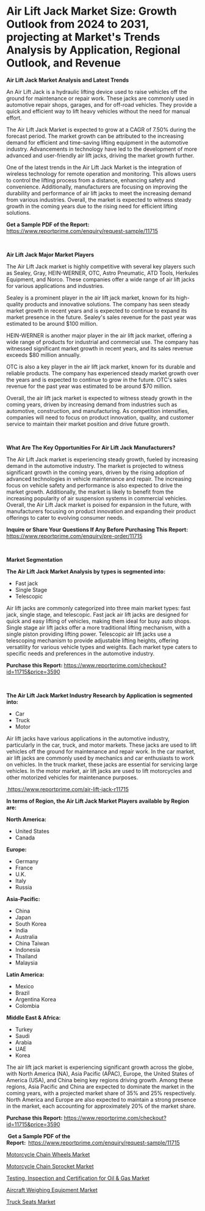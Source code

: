 <p><h1>Air Lift Jack Market Size: Growth Outlook from 2024 to 2031, projecting at Market's Trends Analysis by Application, Regional Outlook, and Revenue</h1></p><p><strong>Air Lift Jack Market Analysis and Latest Trends</strong></p>
<p><p>An Air Lift Jack is a hydraulic lifting device used to raise vehicles off the ground for maintenance or repair work. These jacks are commonly used in automotive repair shops, garages, and for off-road vehicles. They provide a quick and efficient way to lift heavy vehicles without the need for manual effort.</p><p>The Air Lift Jack Market is expected to grow at a CAGR of 7.50% during the forecast period. The market growth can be attributed to the increasing demand for efficient and time-saving lifting equipment in the automotive industry. Advancements in technology have led to the development of more advanced and user-friendly air lift jacks, driving the market growth further.</p><p>One of the latest trends in the Air Lift Jack Market is the integration of wireless technology for remote operation and monitoring. This allows users to control the lifting process from a distance, enhancing safety and convenience. Additionally, manufacturers are focusing on improving the durability and performance of air lift jacks to meet the increasing demand from various industries. Overall, the market is expected to witness steady growth in the coming years due to the rising need for efficient lifting solutions.</p></p>
<p><strong>Get a Sample PDF of the Report:&nbsp;</strong> <a href="https://www.reportprime.com/enquiry/request-sample/11715">https://www.reportprime.com/enquiry/request-sample/11715</a></p>
<p>&nbsp;</p>
<p><strong>Air Lift Jack Major Market Players</strong></p>
<p><p>The Air Lift Jack market is highly competitive with several key players such as Sealey, Gray, HEIN-WERNER, OTC, Astro Pneumatic, ATD Tools, Herkules Equipment, and Norco. These companies offer a wide range of air lift jacks for various applications and industries.</p><p>Sealey is a prominent player in the air lift jack market, known for its high-quality products and innovative solutions. The company has seen steady market growth in recent years and is expected to continue to expand its market presence in the future. Sealey's sales revenue for the past year was estimated to be around $100 million.</p><p>HEIN-WERNER is another major player in the air lift jack market, offering a wide range of products for industrial and commercial use. The company has witnessed significant market growth in recent years, and its sales revenue exceeds $80 million annually.</p><p>OTC is also a key player in the air lift jack market, known for its durable and reliable products. The company has experienced steady market growth over the years and is expected to continue to grow in the future. OTC's sales revenue for the past year was estimated to be around $70 million.</p><p>Overall, the air lift jack market is expected to witness steady growth in the coming years, driven by increasing demand from industries such as automotive, construction, and manufacturing. As competition intensifies, companies will need to focus on product innovation, quality, and customer service to maintain their market position and drive future growth.</p></p>
<p>&nbsp;</p>
<p><strong>What Are The Key Opportunities For Air Lift Jack Manufacturers?</strong></p>
<p><p>The Air Lift Jack market is experiencing steady growth, fueled by increasing demand in the automotive industry. The market is projected to witness significant growth in the coming years, driven by the rising adoption of advanced technologies in vehicle maintenance and repair. The increasing focus on vehicle safety and performance is also expected to drive the market growth. Additionally, the market is likely to benefit from the increasing popularity of air suspension systems in commercial vehicles. Overall, the Air Lift Jack market is poised for expansion in the future, with manufacturers focusing on product innovation and expanding their product offerings to cater to evolving consumer needs.</p></p>
<p><strong>Inquire or Share Your Questions If Any Before Purchasing This Report:</strong> <a href="https://www.reportprime.com/enquiry/pre-order/11715">https://www.reportprime.com/enquiry/pre-order/11715</a></p>
<p>&nbsp;</p>
<p><strong>Market Segmentation</strong></p>
<p><strong>The Air Lift Jack Market Analysis by types is segmented into:</strong></p>
<p><ul><li>Fast jack</li><li>Single Stage</li><li>Telescopic</li></ul></p>
<p><p>Air lift jacks are commonly categorized into three main market types: fast jack, single stage, and telescopic. Fast jack air lift jacks are designed for quick and easy lifting of vehicles, making them ideal for busy auto shops. Single stage air lift jacks offer a more traditional lifting mechanism, with a single piston providing lifting power. Telescopic air lift jacks use a telescoping mechanism to provide adjustable lifting heights, offering versatility for various vehicle types and weights. Each market type caters to specific needs and preferences in the automotive industry.</p></p>
<p><strong>Purchase this Report:&nbsp;</strong><a href="https://www.reportprime.com/checkout?id=11715&price=3590">https://www.reportprime.com/checkout?id=11715&price=3590</a></p>
<p>&nbsp;</p>
<p><strong>The Air Lift Jack Market Industry Research by Application is segmented into:</strong></p>
<p><ul><li>Car</li><li>Truck</li><li>Motor</li></ul></p>
<p><p>Air lift jacks have various applications in the automotive industry, particularly in the car, truck, and motor markets. These jacks are used to lift vehicles off the ground for maintenance and repair work. In the car market, air lift jacks are commonly used by mechanics and car enthusiasts to work on vehicles. In the truck market, these jacks are essential for servicing large vehicles. In the motor market, air lift jacks are used to lift motorcycles and other motorized vehicles for maintenance purposes.</p></p>
<p><a href="https://www.reportprime.com/air-lift-jack-r11715">&nbsp;https://www.reportprime.com/air-lift-jack-r11715</a></p>
<p><strong>In terms of Region, the Air Lift Jack Market Players available by Region are:</strong></p>
<p>
    <p> <strong> North America: </strong>
        <ul>
            <li>United States</li>
            <li>Canada</li>
        </ul>
        </p> 
    <p> <strong> Europe: </strong>
        <ul>
            <li>Germany</li>
            <li>France</li>
            <li>U.K.</li>
            <li>Italy</li>
            <li>Russia</li>
        </ul>
        </p> 
    <p> <strong> Asia-Pacific: </strong>
        <ul>
            <li>China</li>
            <li>Japan</li>
            <li>South Korea</li>
            <li>India</li>
            <li>Australia</li>
            <li>China Taiwan</li>
            <li>Indonesia</li>
            <li>Thailand</li>
            <li>Malaysia</li>
        </ul>
        </p> 
    <p> <strong> Latin America: </strong>
        <ul>
            <li>Mexico</li>
            <li>Brazil</li>
            <li>Argentina Korea</li>
            <li>Colombia</li>
        </ul>
        </p> 
    <p> <strong> Middle East & Africa: </strong>
        <ul>
            <li>Turkey</li>
            <li>Saudi</li>
            <li>Arabia</li>
            <li>UAE</li>
            <li>Korea</li>
        </ul>
    </p>
    </p>
<p><p>The air lift jack market is experiencing significant growth across the globe, with North America (NA), Asia Pacific (APAC), Europe, the United States of America (USA), and China being key regions driving growth. Among these regions, Asia Pacific and China are expected to dominate the market in the coming years, with a projected market share of 35% and 25% respectively. North America and Europe are also expected to maintain a strong presence in the market, each accounting for approximately 20% of the market share.</p></p>
<p><strong>Purchase this Report: </strong><a href="https://www.reportprime.com/checkout?id=11715&price=3590">https://www.reportprime.com/checkout?id=11715&price=3590</a></p>
<p>&nbsp;<strong>Get a Sample PDF of the Report:&nbsp;&nbsp;</strong><a href="https://www.reportprime.com/enquiry/request-sample/11715">https://www.reportprime.com/enquiry/request-sample/11715</a></p>
<p><strong></strong></p>
<p><p><a href="https://github.com/ranaacryptoaddmin/Market-Research-Report-List-1/blob/main/motorcycle-chain-wheels-market.md">Motorcycle Chain Wheels Market</a></p><p><a href="https://github.com/jadenRaynor/Market-Research-Report-List-1/blob/main/motorcycle-chain-sprocket-market.md">Motorcycle Chain Sprocket Market</a></p><p><a href="https://issuu.com/reportprime-2/docs/testing-inspection-and-certificatio_16fa2ab79ec964">Testing, Inspection and Certification for Oil & Gas Market</a></p><p><a href="https://github.com/RoccoManning/Market-Research-Report-List-6/blob/main/aircraft-weighing-equipment-market.md">Aircraft Weighing Equipment Market</a></p><p><a href="https://github.com/JordyBecker/Market-Research-Report-List-1/blob/main/truck-seats-market.md">Truck Seats Market</a></p></p>